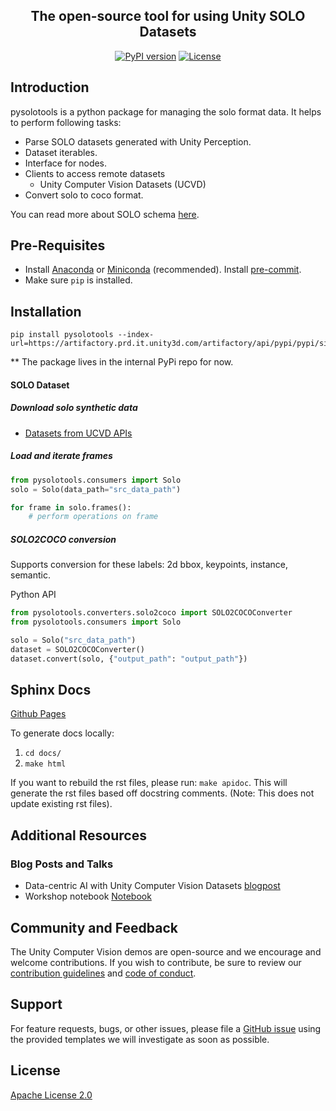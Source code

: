 <div align="center">
<p align="center">


**The open-source tool for using Unity SOLO Datasets**
---

[![PyPI version](https://github.com/pytest-dev/pytest-cov/actions/workflows/test.yml/badge.svg)](https://github.com/Unity-Technologies/pysolotools/actions)
[![License](https://img.shields.io/badge/License-Apache%202.0-blue.svg)](LICENSE)

</p>
</div>

## Introduction

pysolotools is a python package for managing the solo format data.
It helps to perform following tasks:

- Parse SOLO datasets generated with Unity Perception.
- Dataset iterables.
- Interface for nodes.
- Clients to access remote datasets
  - Unity Computer Vision Datasets (UCVD)
- Convert solo to coco format.

You can read more about SOLO schema [here](https://github.com/Unity-Technologies/perception/blob/main/com.unity.perception/com.unity.perception/Documentation~/SoloSchema/Solo_Schema.md).

## Pre-Requisites
- Install [Anaconda](https://docs.anaconda.com/anaconda/install/) or [Miniconda](https://docs.conda.io/en/latest/miniconda.html) (recommended). Install [pre-commit](https://pre-commit.com/).
- Make sure `pip` is installed.

## Installation

```shell
pip install pysolotools --index-url=https://artifactory.prd.it.unity3d.com/artifactory/api/pypi/pypi/simple
```

** The package lives in the internal PyPi repo for now.



#### SOLO Dataset


##### Download solo synthetic data

* [Datasets from UCVD APIs](docs/UCVD.md)


##### Load and iterate frames

```python
from pysolotools.consumers import Solo
solo = Solo(data_path="src_data_path")

for frame in solo.frames():
    # perform operations on frame
```

##### SOLO2COCO conversion
Supports conversion for these labels: 2d bbox, keypoints, instance, semantic.

Python API

```python
from pysolotools.converters.solo2coco import SOLO2COCOConverter
from pysolotools.consumers import Solo

solo = Solo("src_data_path")
dataset = SOLO2COCOConverter()
dataset.convert(solo, {"output_path": "output_path"})
```


## Sphinx Docs

[Github Pages](https://effective-train-86190335.pages.github.io/)

To generate docs locally:

1. `cd docs/`
2. `make html`

If you want to rebuild the rst files, please run: `make apidoc`. This will generate the rst files based off docstring comments. (Note: This does not update existing rst files).


## Additional Resources

### Blog Posts and Talks

- Data-centric AI with Unity Computer Vision Datasets [blogpost](https://blog.unity.com/technology/data-centric-ai-with-unity-computer-vision-datasets)
- Workshop notebook [Notebook](https://colab.research.google.com/drive/1yoR-47aGi9L0_3f0ULq9Udk0cC64V-0-?usp=sharing)


## Community and Feedback

The Unity Computer Vision demos are open-source and we encourage and welcome contributions.
If you wish to contribute, be sure to review our [contribution guidelines](CONTRIBUTING.md)
and [code of conduct](CODE_OF_CONDUCT.md).

## Support

For feature requests, bugs, or other issues, please file a
[GitHub issue](https://github.com/Unity-Technologies/Unity-Vision-Hub/issues)
using the provided templates we will investigate as soon as possible.


## License
[Apache License 2.0](LICENSE)
